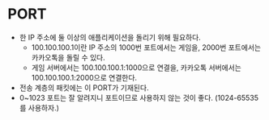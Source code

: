 # PORT

- 한 IP 주소에 둘 이상의 애플리케이션을 돌리기 위해 필요하다.
  - 100.100.100.1이란 IP 주소의 1000번 포트에서는 게임을, 2000번 포트에서는 카카오톡을 돌릴 수 있다.
  - 게임 서버에서는 100.100.100.1:1000으로 연결을, 카카오톡 서버에서는 100.100.100.1:2000으로 연결한다.
- 전송 계층의 패킷에는 이 PORT가 기재된다.
- 0~1023 포트는 잘 알려지니 포트이므로 사용하지 않는 것이 좋다. (1024-65535를 사용하자.)
